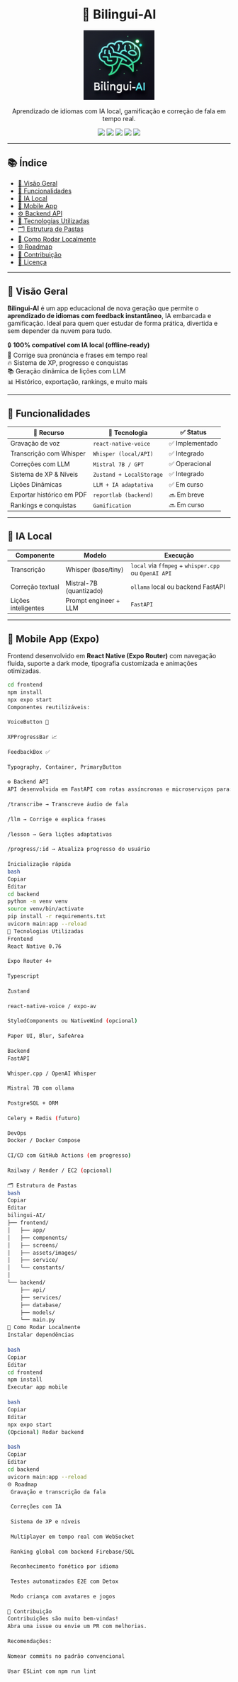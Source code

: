<h1 align="center">🤖 Bilingui-AI</h1>
<p align="center">
  <img src="./assets/images/logo.png" alt="Bilingui-AI Logo" width="160"/>
</p>
<p align="center">
  Aprendizado de idiomas com IA local, gamificação e correção de fala em tempo real.
</p>

<p align="center">
  <img src="https://img.shields.io/badge/IA--Local-Whisper%20%2B%20Mistral-10b2f5?style=flat-square&logo=OpenAI&logoColor=white"/>
  <img src="https://img.shields.io/badge/Mobile-React%20Native-blue?style=flat-square&logo=react"/>
  <img src="https://img.shields.io/badge/Backend-FastAPI-009688?style=flat-square&logo=python"/>
  <img src="https://img.shields.io/badge/UX-Futuristic%20UI%20%2B%20Gamification-facc15?style=flat-square"/>
  <img src="https://img.shields.io/badge/Voice-Whisper%20ASR%20ready-20c997?style=flat-square"/>
</p>

---

## 📚 Índice

- [📌 Visão Geral](#📌-visão-geral)
- [🚀 Funcionalidades](#🚀-funcionalidades)
- [🧠 IA Local](#🧠-ia-local)
- [📱 Mobile App](#📱-mobile-app)
- [⚙️ Backend API](#⚙️-backend-api)
- [🧪 Tecnologias Utilizadas](#🧪-tecnologias-utilizadas)
- [🗂️ Estrutura de Pastas](#🗂️-estrutura-de-pastas)
- [🔧 Como Rodar Localmente](#🔧-como-rodar-localmente)
- [🌐 Roadmap](#🌐-roadmap)
- [🤝 Contribuição](#🤝-contribuição)
- [🧩 Licença](#🧩-licença)

---

## 📌 Visão Geral

**Bilingui-AI** é um app educacional de nova geração que permite o **aprendizado de idiomas com feedback instantâneo**, IA embarcada e gamificação. Ideal para quem quer estudar de forma prática, divertida e sem depender da nuvem para tudo.

🔒 **100% compatível com IA local (offline-ready)**  
🧠 Corrige sua pronúncia e frases em tempo real  
🔥 Sistema de XP, progresso e conquistas  
📚 Geração dinâmica de lições com LLM  
📊 Histórico, exportação, rankings, e muito mais

---

## 🚀 Funcionalidades

| 🔹 Recurso                      | 🧠 Tecnologia          | ✅ Status      |
|-------------------------------|------------------------|----------------|
| Gravação de voz               | `react-native-voice`   | ✅ Implementado |
| Transcrição com Whisper       | `Whisper (local/API)`  | ✅ Integrado    |
| Correções com LLM             | `Mistral 7B / GPT`      | ✅ Operacional  |
| Sistema de XP & Níveis        | `Zustand + LocalStorage`| ✅ Integrado    |
| Lições Dinâmicas              | `LLM + IA adaptativa`  | ✅ Em curso     |
| Exportar histórico em PDF     | `reportlab (backend)`  | 🔜 Em breve     |
| Rankings e conquistas         | `Gamification`         | 🔜 Em curso     |

---

## 🧠 IA Local

| Componente | Modelo | Execução |
|------------|--------|----------|
| Transcrição | Whisper (base/tiny) | `local` via `ffmpeg` + `whisper.cpp` ou `OpenAI API` |
| Correção textual | Mistral-7B (quantizado) | `ollama` local ou backend FastAPI |
| Lições inteligentes | Prompt engineer + LLM | `FastAPI` |

---

## 📱 Mobile App (Expo)

Frontend desenvolvido em **React Native (Expo Router)** com navegação fluida, suporte a dark mode, tipografia customizada e animações otimizadas.

```bash
cd frontend
npm install
npx expo start
Componentes reutilizáveis:

VoiceButton 🎤

XPProgressBar 📈

FeedbackBox ✅

Typography, Container, PrimaryButton

⚙️ Backend API
API desenvolvida em FastAPI com rotas assíncronas e microserviços para:

/transcribe → Transcreve áudio de fala

/llm → Corrige e explica frases

/lesson → Gera lições adaptativas

/progress/:id → Atualiza progresso do usuário

Inicialização rápida
bash
Copiar
Editar
cd backend
python -m venv venv
source venv/bin/activate
pip install -r requirements.txt
uvicorn main:app --reload
🧪 Tecnologias Utilizadas
Frontend
React Native 0.76

Expo Router 4+

Typescript

Zustand

react-native-voice / expo-av

StyledComponents ou NativeWind (opcional)

Paper UI, Blur, SafeArea

Backend
FastAPI

Whisper.cpp / OpenAI Whisper

Mistral 7B com ollama

PostgreSQL + ORM

Celery + Redis (futuro)

DevOps
Docker / Docker Compose

CI/CD com GitHub Actions (em progresso)

Railway / Render / EC2 (opcional)

🗂️ Estrutura de Pastas
bash
Copiar
Editar
bilingui-AI/
├── frontend/
│   ├── app/
│   ├── components/
│   ├── screens/
│   ├── assets/images/
│   ├── service/
│   └── constants/
│
└── backend/
    ├── api/
    ├── services/
    ├── database/
    ├── models/
    └── main.py
🔧 Como Rodar Localmente
Instalar dependências

bash
Copiar
Editar
cd frontend
npm install
Executar app mobile

bash
Copiar
Editar
npx expo start
(Opcional) Rodar backend

bash
Copiar
Editar
cd backend
uvicorn main:app --reload
🌐 Roadmap
 Gravação e transcrição da fala

 Correções com IA

 Sistema de XP e níveis

 Multiplayer em tempo real com WebSocket

 Ranking global com backend Firebase/SQL

 Reconhecimento fonético por idioma

 Testes automatizados E2E com Detox

 Modo criança com avatares e jogos

🤝 Contribuição
Contribuições são muito bem-vindas!
Abra uma issue ou envie um PR com melhorias.

Recomendações:

Nomear commits no padrão convencional

Usar ESLint com npm run lint

